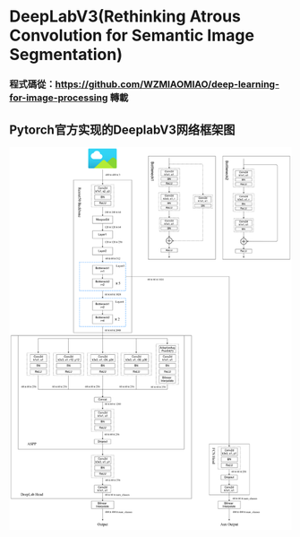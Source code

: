 # DeepLabV3(Rethinking Atrous Convolution for Semantic Image Segmentation)

### 程式碼從：https://github.com/WZMIAOMIAO/deep-learning-for-image-processing 轉載

## Pytorch官方实现的DeeplabV3网络框架图
![deeplabv3_resnet50_pytorch](./deeplabv3_resnet50.png)
